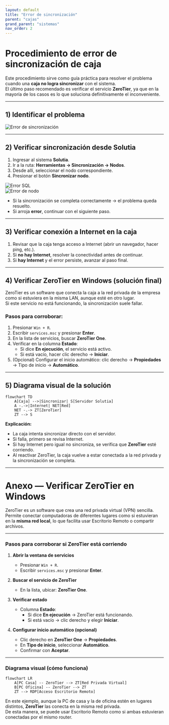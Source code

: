 ```yaml
---
layout: default
title: "Error de sincronización"
parent: "cajas"
grand_parent: "sistemas"
nav_order: 2
---
```



# Procedimiento de error de sincronización de caja

Este procedimiento sirve como guía práctica para resolver el problema cuando una **caja no logra sincronizar** con el sistema.  
El último paso recomendado es verificar el servicio **ZeroTier**, ya que en la mayoría de los casos es lo que soluciona definitivamente el inconveniente.

---

## 1) Identificar el problema
![Error de sincronización](/ALEDO-Docs/assets/docs_cajas/error.png)

---

## 2) Verificar sincronización desde Solutia
1. Ingresar al sistema **Solutia**.  
2. Ir a la ruta: **Herramientas → Sincronización → Nodos**.  
3. Desde allí, seleccionar el nodo correspondiente.  
4. Presionar el botón **Sincronizar nodo**.

![Error SQL](/ALEDO-Docs/assets/docs_cajas/ErrorSql.png)  
![Error de nodo](/ALEDO-Docs/assets/docs_cajas/errornodo.png)

- Si la sincronización se completa correctamente → el problema queda resuelto.  
- Si arroja **error**, continuar con el siguiente paso.

---

## 3) Verificar conexión a Internet en la caja
1. Revisar que la caja tenga acceso a Internet (abrir un navegador, hacer ping, etc.).  
2. Si **no hay Internet**, resolver la conectividad antes de continuar.  
3. Si **hay Internet** y el error persiste, avanzar al paso final.

---

## 4) Verificar ZeroTier en Windows (solución final)

ZeroTier es un software que conecta la caja a la red privada de la empresa como si estuviera en la misma LAN, aunque esté en otro lugar.  
Si este servicio no está funcionando, la sincronización suele fallar.

### Pasos para corroborar:
1. Presionar `Win + R`.  
2. Escribir `services.msc` y presionar **Enter**.  
3. En la lista de servicios, buscar **ZeroTier One**.  
4. Verificar en la columna **Estado**:  
   - Si dice **En ejecución**, el servicio está activo.  
   - Si está vacío, hacer clic derecho → **Iniciar**.  
5. (Opcional) Configurar el inicio automático: clic derecho → **Propiedades** → Tipo de inicio → **Automático**.

---

## 5) Diagrama visual de la solución

```mermaid
flowchart TD
    A[Caja] -->|Sincronizar| S[Servidor Solutia]
    A -.->|Internet| NET[Red]
    NET -.-> ZT[ZeroTier]
    ZT --> S
```

**Explicación:**  
- La caja intenta sincronizar directo con el servidor.  
- Si falla, primero se revisa Internet.  
- Si hay Internet pero igual no sincroniza, se verifica que **ZeroTier** esté corriendo.  
- Al reactivar ZeroTier, la caja vuelve a estar conectada a la red privada y la sincronización se completa.

---

# Anexo — Verificar ZeroTier en Windows

ZeroTier es un software que crea una red privada virtual (VPN) sencilla.  
Permite conectar computadoras de diferentes lugares como si estuvieran en la **misma red local**, lo que facilita usar Escritorio Remoto o compartir archivos.

---

### Pasos para corroborar si ZeroTier está corriendo

1. **Abrir la ventana de servicios**
   - Presionar `Win + R`.
   - Escribir `services.msc` y presionar **Enter**.

2. **Buscar el servicio de ZeroTier**
   - En la lista, ubicar: **ZeroTier One**.

3. **Verificar estado**
   - Columna **Estado**:
     - Si dice **En ejecución** → ZeroTier está funcionando.
     - Si está vacío → clic derecho y elegir **Iniciar**.

4. **Configurar inicio automático (opcional)**
   - Clic derecho en **ZeroTier One** → **Propiedades**.
   - En **Tipo de inicio**, seleccionar **Automático**.
   - Confirmar con **Aceptar**.

---

### Diagrama visual (cómo funciona)

```mermaid
flowchart LR
    A[PC Casa] -- ZeroTier --> ZT[Red Privada Virtual]
    B[PC Oficina] -- ZeroTier --> ZT
    ZT --> RDP[Acceso Escritorio Remoto]
```

En este ejemplo, aunque la PC de casa y la de oficina estén en lugares distintos, **ZeroTier** las conecta en la misma red privada.  
De esta manera, se puede usar Escritorio Remoto como si ambas estuvieran conectadas por el mismo router.
